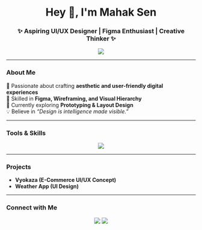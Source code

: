 <h1 align="center">Hey 👋, I'm Mahak Sen</h1>
<h3 align="center">✨ Aspiring UI/UX Designer | Figma Enthusiast | Creative Thinker ✨</h3>

<p align="center">
  <img src="https://readme-typing-svg.herokuapp.com?color=FF69B4&size=22&center=true&vCenter=true&width=550&lines=+Designing+clean+%26+user-focused+experiences;UI%2FUX+Designer+in+the+making;Exploring+Figma+%26+Prototyping;Creativity+meets+Functionality">
</p>

---

###  About Me
🎨 Passionate about crafting **aesthetic and user-friendly digital experiences**  
📐 Skilled in **Figma, Wireframing, and Visual Hierarchy**  
🚀 Currently exploring **Prototyping & Layout Design**  
💡 Believe in *“Design is intelligence made visible.”*

---

###  Tools & Skills
<p align="center">
  <img src="https://skillicons.dev/icons?i=figma,html,css,vscode,github" />
</p>

---

###  Projects
- **Vyokaza (E-Commerce UI/UX Concept)**  
- **Weather App (UI Design)**  


---

###  Connect with Me
<p align="center">
  <a href="https://www.linkedin.com/in/mahak-sen-b82364252"><img src="https://img.shields.io/badge/LinkedIn-%230077B5?style=for-the-badge&logo=linkedin&logoColor=white"/></a>
  <a href="mailto:mahaksen1406@gmail.com"><img src="https://img.shields.io/badge/Gmail-D14836?style=for-the-badge&logo=gmail&logoColor=white"/></a>
</p>
